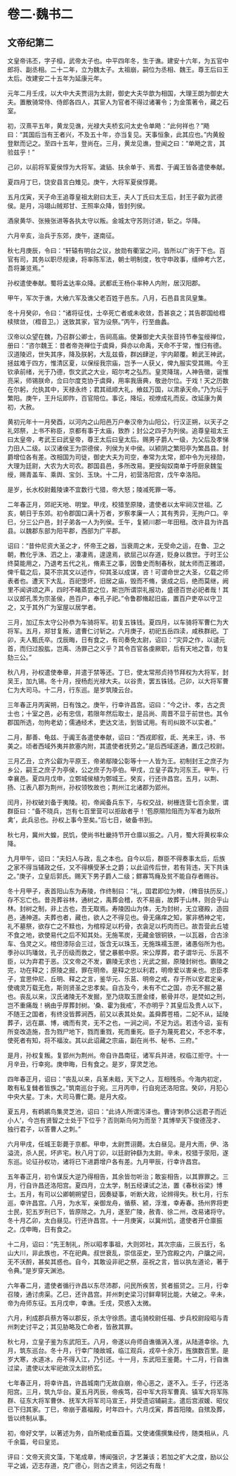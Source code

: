# 卷二·魏书二

## 文帝纪第二

文皇帝讳丕，字子桓，武帝太子也。中平四年冬，生于谯。建安十六年，为五官中郎将、副丞相。二十二年，立为魏太子。太祖崩，嗣位为丞相、魏王。尊王后曰王太后。改建安二十五年为延康元年。

元年二月壬戌，以大中大夫贾诩为太尉，御史大夫华歆为相国，大理王朗为御史大夫。置散骑常侍、侍郎各四人，其宦人为官者不得过诸署令；为金策著令，藏之石室。

初，汉熹平五年，黄龙见谯，光禄大夫桥玄问太史令单飏：“此何祥也？”飏曰：“其国后当有王者兴，不及五十年，亦当复见。天事恒象，此其应也。”内黄殷登默而记之。至四十五年，登尚在。三月，黄龙见谯，登闻之曰：“单飏之言，其验兹乎！”

己卯，以前将军夏侯惇为大将军。濊貊、扶余单于、焉耆、于阗王皆各遣使奉献。

夏四月丁巳，饶安县言白雉见。庚午，大将军夏侯惇薨。

五月戊寅，天子命王追尊皇祖太尉曰太王，夫人丁氏曰太王后，封王子叡为武德侯。是月，冯翊山贼郑甘、王照率众降，皆封列侯。

酒泉黄华、张掖张进等各执太守以叛。金城太守苏则讨进，斩之。华降。

六月辛亥，治兵于东郊，庚午，遂南征。

秋七月庚辰，令曰：“轩辕有明台之议，放勋有衢室之问，皆所以广询于下也。百官有司，其务以职尽规谏，将率陈军法，朝士明制度，牧守申政事，缙绅考六艺，吾将兼览焉。”

孙权遣使奉献。蜀将孟达率众降。武都氐王杨仆率种人内附，居汉阳郡。

甲午，军次于谯，大飨六军及谯父老百姓于邑东。八月，石邑县言凤皇集。

冬十月癸卯，令曰：“诸将征伐，士卒死亡者或未收敛，吾甚哀之；其告郡国给槥椟殡敛，（槥音卫。）送致其家，官为设祭。”丙午，行至曲蠡。

汉帝以众望在魏，乃召群公卿士，告祠高庙。使兼御史大夫张音持节奉玺绶禅位，册曰：“咨尔魏王：昔者帝尧禅位于虞舜，舜亦以命禹，天命不于常，惟归有德。汉道陵迟，世失其序，降及朕躬，大乱兹昏，群凶肆逆，宇内颠覆。赖武王神武，拯兹难于四方，惟清区夏，以保绥我宗庙，岂予一人获乂，俾九服实受其赐。今王钦承前绪，光于乃德，恢文武之大业，昭尔考之弘烈。皇灵降瑞，人神告徵，诞惟亮采，师锡朕命，佥曰尔度克协于虞舜，用率我唐典，敬逊尔位。于戏！天之历数在尔躬，允执其中，天禄永终；君其祗顺大礼，飨兹万国，以肃承天命。”乃为坛于繁阳。庚午，王升坛即阼，百官陪位。事讫，降坛，视燎成礼而反。改延康为黄初，大赦。

黄初元年十一月癸酉，以河内之山阳邑万户奉汉帝为山阳公，行汉正朔，以天子之礼郊祭，上书不称臣，京都有事于太庙，致胙；封公之四子为列侯。追尊皇祖太王曰太皇帝，考武王曰武皇帝，尊王太后曰皇太后。赐男子爵人一级，为父后及孝悌力田人二级。以汉诸侯王为崇德侯，列侯为关中侯。以颍阴之繁阳亭为繁昌县。封爵增位各有差。改相国为司徒，御史大夫为司空，奉常为太常，郎中令为光禄勋，大理为廷尉，大农为大司农。郡国县邑，多所改易。更授匈奴南单于呼厨泉魏玺绶，赐青盖车、乘舆、宝剑、玉玦。十二月，初营洛阳宫，戊午幸洛阳。

是岁，长水校尉戴陵谏不宜数行弋猎，帝大怒；陵减死罪一等。

二年春正月，郊祀天地、明堂。甲戌，校猎至原陵，遣使者以太牢祠汉世祖。乙亥，朝日于东郊。初令郡国口满十万者，岁察孝廉一人；其有秀异，无拘户口。辛巳，分三公户邑，封子弟各一人为列侯。壬午，复颍川郡一年田租。改许县为许昌县。以魏郡东部为阳平郡，西部为广平郡。

诏曰：“昔仲尼资大圣之才，怀帝王之器，当衰周之末，无受命之运，在鲁、卫之朝，教化乎洙、泗之上，凄凄焉，遑遑焉，欲屈己以存道，贬身以救世。于时王公终莫能用之，乃退考五代之礼，脩素王之事，因鲁史而制春秋，就太师而正雅颂，俾千载之后，莫不宗其文以述作，仰其圣以成谋，咨！可谓命世之大圣，亿载之师表者也。遭天下大乱，百祀堕坏，旧居之庙，毁而不脩，褒成之后，绝而莫继，阙里不闻讲颂之声，四时不睹蒸尝之位，斯岂所谓崇礼报功，盛德百世必祀者哉！其以议郎孔羡为宗圣侯，邑百户，奉孔子祀。”令鲁郡脩起旧庙，置百户吏卒以守卫之，又于其外广为室屋以居学者。

三月，加辽东太守公孙恭为车骑将军。初复五铢钱。夏四月，以车骑将军曹仁为大将军。五月，郑甘复叛，遣曹仁讨斩之。六月庚子，初祀五岳四渎，咸秩群祀。丁卯，夫人甄氏卒。戊辰晦，日有食之，有司奏免太尉，诏曰：“灾异之作，以谴元首，而归过股肱，岂禹、汤罪己之义乎？其令百官各虔厥职，后有天地之眚，勿复劾三公。”

秋八月，孙权遣使奉章，并遣于禁等还。丁巳，使太常邢贞持节拜权为大将军，封吴王，加九锡。冬十月，授杨彪光禄大夫。以谷贵，罢五铢钱。己卯，以大将军曹仁为大司马。十二月，行东巡。是岁筑陵云台。

三年春正月丙寅朔，日有蚀之。庚午，行幸许昌宫。诏曰：“今之计、孝，古之贡士也；十室之邑，必有忠信，若限年然后取士，是吕尚、周晋不显于前世也。其令郡国所选，勿拘老幼；儒通经术，吏达文法，到皆试用。有司纠故不以实者。”

二月，鄯善、龟兹、于阗王各遣使奉献，诏曰：“西戎即叙，氐、羌来王，诗、书美之。顷者西域外夷并款塞内附，其遣使者抚劳之。”是后西域遂通，置戊己校尉。

三月乙丑，立齐公叡为平原王，帝弟鄢陵公彰等十一人皆为王。初制封王之庶子为乡公，嗣王之庶子为亭侯，公之庶子为亭伯。甲戌，立皇子霖为河东王。甲午，行幸襄邑。夏四月戊申，立鄄城侯植为鄄城王。癸亥，行还许昌宫。五月，以荆、扬、江表八郡为荆州，孙权领牧故也；荆州江北诸郡为郢州。

闰月，孙权破刘备于夷陵。初，帝闻备兵东下，与权交战，树栅连营七百余里，谓群臣曰：“备不晓兵，岂有七百里营可以拒敌者乎！‘苞原隰险阻而为军者为敌所禽’，此兵忌也。孙权上事今至矣。”后七日，破备书到。

秋七月，冀州大蝗，民饥，使尚书杜畿持节开仓廪以振之。八月，蜀大将黄权率众降。

九月甲午，诏曰：“夫妇人与政，乱之本也。自今以后，群臣不得奏事太后，后族之家不得当辅政之任，又不得横受茅土之爵；以此诏传后世，若有背违，天下共诛之。”庚子，立皇后郭氏。赐天下男子爵人二级；鳏寡笃癃及贫不能自存者赐谷。

冬十月甲子，表首阳山东为寿陵，作终制曰：“礼，国君即位为椑，（椑音扶历反。）存不忘亡也。昔尧葬谷林，通树之，禹葬会稽，农不易亩，故葬于山林，则合乎山林。封树之制，非上古也，吾无取焉。寿陵因山为体，无为封树，无立寝殿，造园邑，通神道。夫葬也者，藏也，欲人之不得见也。骨无痛痒之知，冢非栖神之宅，礼不墓祭，欲存亡之不黩也，为棺椁足以朽骨，衣衾足以朽肉而已。故吾营此丘墟不食之地，欲使易代之后不知其处。无施苇炭，无藏金银铜铁，一以瓦器，合古涂车、刍灵之义。棺但漆际会三过，饭含无以珠玉，无施珠襦玉匣，诸愚俗所为也。季孙以玙璠敛，孔子历级而救之，譬之暴骸中原。宋公厚葬，君子谓华元、乐莒不臣，以为弃君于恶。汉文帝之不发，霸陵无求也；光武之掘，原陵封树也。霸陵之完，功在释之；原陵之掘，罪在明帝。是释之忠以利君，明帝爱以害亲也。忠臣孝子，宜思仲尼、丘明、释之之言，鉴华元、乐莒、明帝之戒，存于所以安君定亲，使魂灵万载无危，斯则贤圣之忠孝矣。自古及今，未有不亡之国，亦无不掘之墓也。丧乱以来，汉氏诸陵无不发掘，至乃烧取玉匣金缕，骸骨并尽，是焚如之刑，岂不重痛哉！祸由乎厚葬封树。‘桑、霍为我戒’，不亦明乎？其皇后及贵人以下，不随王之国者，有终没皆葬涧西，前又以表其处矣。盖舜葬苍梧，二妃不从，延陵葬子，远在嬴、博，魂而有灵，无不之也，一涧之间，不足为远。若违今诏，妄有所变改造施，吾为戮尸地下，戮而重戮，死而重死。臣子为蔑死君父，不忠不孝，使死者有知，将不福汝。其以此诏藏之宗庙，副在尚书、秘书、三府。”

是月，孙权复叛。复郢州为荆州。帝自许昌南征，诸军兵并进，权临江拒守。十一月辛丑，行幸宛。庚申晦，日有食之。是岁，穿灵芝池。

四年春正月，诏曰：“丧乱以来，兵革未戢，天下之人，互相残杀。今海内初定，敢有私复雠者皆族之。”筑南巡台于宛。三月丙申，行自宛还洛阳宫。癸卯，月犯心中央大星。丁未，大司马曹仁薨。是月大疫。

夏五月，有鹈鹕鸟集灵芝池，诏曰：“此诗人所谓污泽也。曹诗‘刺恭公远君子而近小人’，今岂有贤智之士处于下位乎？否则斯鸟何为而至？其博举天下俊德茂才、独行君子，以答曹人之刺。”

六月甲戌，任城王彰薨于京都。甲申，太尉贾诩薨。太白昼见。是月大雨，伊、洛溢流，杀人民，坏庐宅。秋八月丁卯，以廷尉钟繇为太尉。辛未，校猎于荥阳，遂东巡。论征孙权功，诸将已下进爵增户各有差。九月甲辰，行幸许昌宫。

五年春正月，初令谋反大逆乃得相告，其余皆勿听治；敢妄相告，以其罪罪之。三月，行自许昌还洛阳宫。夏四月，立太学，制五经课试之法，置《春秋谷梁》博士。五月，有司以公卿朝朔望日，因奏疑事，听断大政，论辨得失。秋七月，行东巡，幸许昌宫。八月，为水军，亲御龙舟，循蔡、颍，浮淮，幸寿春。扬州界将吏士民，犯五岁刑已下，皆原除之。九月，遂至广陵，赦青、徐二州，改易诸将守。冬十月乙卯，太白昼见。行还许昌宫。十一月庚寅，以冀州饥，遣使者开仓廪振之。戊申晦，日有食之。

十二月，诏曰：“先王制礼，所以昭孝事祖，大则郊社，其次宗庙，三辰五行，名山大川，非此族也，不在祀典。叔世衰乱，崇信巫史，至乃宫殿之内，户牖之间，无不沃酹，甚矣其惑也。自今，其敢设非祀之祭，巫祝之言，皆以执左道论，著于令典。”是岁穿天渊池。

六年春二月，遣使者循行许昌以东尽沛郡，问民所疾苦，贫者振贷之。三月，行幸召陵，通讨虏渠。乙巳，还许昌宫。并州刺史梁习讨鲜卑轲比能，大破之。辛未，帝为舟师东征。五月戊申，幸谯。壬戌，荧惑入太微。

六月，利成郡兵蔡方等以郡反，杀太守徐质。遣屯骑校尉任福、步兵校尉段昭与青州刺史讨平之；其见胁略及亡命者，皆赦其罪。

秋七月，立皇子鉴为东武阳王。八月，帝遂以舟师自谯循涡入淮，从陆道幸徐。九月，筑东巡台。冬十月，行幸广陵故城，临江观兵，戎卒十余万，旌旗数百里。是岁大寒，水道冰，舟不得入江，乃引还。十一月，东武阳王鉴薨。十二月，行自谯过梁，遣使以太牢祀故汉太尉桥玄。

七年春正月，将幸许昌，许昌城南门无故自崩，帝心恶之，遂不入。壬子，行还洛阳宫。三月，筑九华台。夏五月丙辰，帝疾笃，召中军大将军曹真、镇军大将军陈群、征东大将军曹休、抚军大将军司马宣王，并受遗诏辅嗣主。遣后宫淑媛、昭仪已下归其家。丁巳，帝崩于嘉福殿，时年四十。六月戊寅，葬首阳陵。自殡及葬，皆以终制从事。

初，帝好文学，以著述为务，自所勒成垂百篇。又使诸儒撰集经传，随类相从，凡千余篇，号曰皇览。

评曰：文帝天资文藻，下笔成章，博闻强识，才艺兼该；若加之旷大之度，励以公平之诚，迈志存道，克广德心，则古之贤主，何远之有哉！
